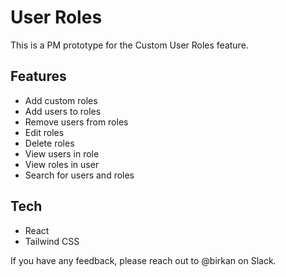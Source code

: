 # User Roles
This is a PM prototype for the Custom User Roles feature.

## Features
- Add custom roles
- Add users to roles
- Remove users from roles
- Edit roles
- Delete roles
- View users in role
- View roles in user
- Search for users and roles

## Tech
- React
- Tailwind CSS

If you have any feedback, please reach out to @birkan on Slack.